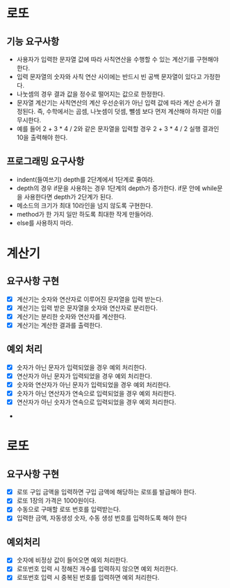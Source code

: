 # 로또
## 기능 요구사항
- 사용자가 입력한 문자열 값에 따라 사칙연산을 수행할 수 있는 계산기를 구현해야 한다.
- 입력 문자열의 숫자와 사칙 연산 사이에는 반드시 빈 공백 문자열이 있다고 가정한다.
- 나눗셈의 경우 결과 값을 정수로 떨어지는 값으로 한정한다.
- 문자열 계산기는 사칙연산의 계산 우선순위가 아닌 입력 값에 따라 계산 순서가 결정된다. 즉, 수학에서는 곱셈, 나눗셈이 덧셈, 뺄셈 보다 먼저 계산해야 하지만 이를 무시한다.
- 예를 들어 2 + 3 * 4 / 2와 같은 문자열을 입력할 경우 2 + 3 * 4 / 2 실행 결과인 10을 출력해야 한다.

## 프로그래밍 요구사항
- indent(들여쓰기) depth를 2단계에서 1단계로 줄여라.
- depth의 경우 if문을 사용하는 경우 1단계의 depth가 증가한다. if문 안에 while문을 사용한다면 depth가 2단계가 된다.
- 메소드의 크기가 최대 10라인을 넘지 않도록 구현한다.
- method가 한 가지 일만 하도록 최대한 작게 만들어라.
- else를 사용하지 마라.

# 계산기
## 요구사항 구현
- [x] 계산기는 숫자와 연산자로 이루어진 문자열을 입력 받는다.
- [x] 계산기는 입력 받은 문자열을 숫자와 연산자로 분리한다.
- [x] 계산기는 분리한 숫자와 연산자를 계산한다.
- [x] 계산기는 계산한 결과를 출력한다.

## 예외 처리
- [x] 숫자가 아닌 문자가 입력되었을 경우 예외 처리한다.
- [x] 연산자가 아닌 문자가 입력되었을 경우 예외 처리한다.
- [x] 숫자와 연산자가 아닌 문자가 입력되었을 경우 예외 처리한다.
- [x] 숫자가 아닌 연산자가 연속으로 입력되었을 경우 예외 처리한다.
- [x] 연산자가 아닌 숫자가 연속으로 입력되었을 경우 예외 처리한다.
- 
# 로또
## 요구사항 구현
- [x] 로또 구입 금액을 입력하면 구입 금액에 해당하는 로또를 발급해야 한다.
- [x] 로또 1장의 가격은 1000원이다.
- [x] 수동으로 구매할 로또 번호를 입력받는다.
- [x] 입력한 금액, 자동생성 숫자, 수동 생성 번호를 입력하도록 해야 한다

## 예외처리
- [x] 숫자에 비정상 값이 들어오면 예외 처리한다.
- [x] 로또번호 입력 시 정해진 개수를 입력하지 않으면 예외 처리한다.
- [x] 로또번호 입력 시 중복된 번호를 입력하면 예외 처리한다.